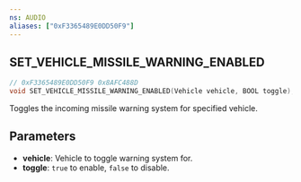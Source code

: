 ```yaml
---
ns: AUDIO
aliases: ["0xF3365489E0DD50F9"]
---
```

## SET_VEHICLE_MISSILE_WARNING_ENABLED

```c
// 0xF3365489E0DD50F9 0x8AFC488D
void SET_VEHICLE_MISSILE_WARNING_ENABLED(Vehicle vehicle, BOOL toggle);
```

Toggles the incoming missile warning system for specified vehicle.

## Parameters
* **vehicle**: Vehicle to toggle warning system for.
* **toggle**: `true` to enable, `false` to disable.

